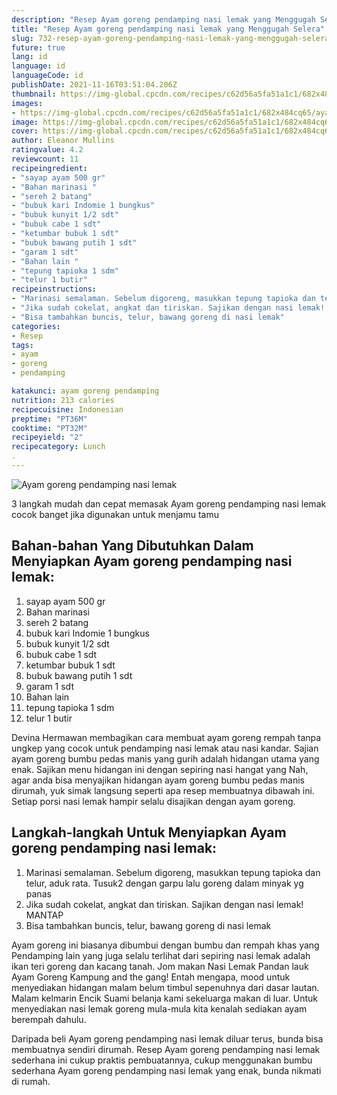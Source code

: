 ```yaml
---
description: "Resep Ayam goreng pendamping nasi lemak yang Menggugah Selera"
title: "Resep Ayam goreng pendamping nasi lemak yang Menggugah Selera"
slug: 732-resep-ayam-goreng-pendamping-nasi-lemak-yang-menggugah-selera
future: true
lang: id
language: id
languageCode: id
publishDate: 2021-11-16T03:51:04.206Z 
thumbnail: https://img-global.cpcdn.com/recipes/c62d56a5fa51a1c1/682x484cq65/ayam-goreng-pendamping-nasi-lemak-foto-resep-utama.png
images:
- https://img-global.cpcdn.com/recipes/c62d56a5fa51a1c1/682x484cq65/ayam-goreng-pendamping-nasi-lemak-foto-resep-utama.png
image: https://img-global.cpcdn.com/recipes/c62d56a5fa51a1c1/682x484cq65/ayam-goreng-pendamping-nasi-lemak-foto-resep-utama.png
cover: https://img-global.cpcdn.com/recipes/c62d56a5fa51a1c1/682x484cq65/ayam-goreng-pendamping-nasi-lemak-foto-resep-utama.png
author: Eleanor Mullins
ratingvalue: 4.2
reviewcount: 11
recipeingredient:
- "sayap ayam 500 gr"
- "Bahan marinasi "
- "sereh 2 batang"
- "bubuk kari Indomie 1 bungkus"
- "bubuk kunyit 1/2 sdt"
- "bubuk cabe 1 sdt"
- "ketumbar bubuk 1 sdt"
- "bubuk bawang putih 1 sdt"
- "garam 1 sdt"
- "Bahan lain "
- "tepung tapioka 1 sdm"
- "telur 1 butir"
recipeinstructions:
- "Marinasi semalaman. Sebelum digoreng, masukkan tepung tapioka dan telur, aduk rata. Tusuk2 dengan garpu lalu goreng dalam minyak yg panas"
- "Jika sudah cokelat, angkat dan tiriskan. Sajikan dengan nasi lemak! MANTAP"
- "Bisa tambahkan buncis, telur, bawang goreng di nasi lemak"
categories:
- Resep
tags:
- ayam
- goreng
- pendamping

katakunci: ayam goreng pendamping 
nutrition: 213 calories
recipecuisine: Indonesian
preptime: "PT36M"
cooktime: "PT32M"
recipeyield: "2"
recipecategory: Lunch
. 
---
```



![Ayam goreng pendamping nasi lemak](https://img-global.cpcdn.com/recipes/c62d56a5fa51a1c1/682x484cq65/ayam-goreng-pendamping-nasi-lemak-foto-resep-utama.png)

3 langkah mudah dan cepat memasak  Ayam goreng pendamping nasi lemak cocok banget jika digunakan untuk menjamu tamu

<!--inarticleads1-->

## Bahan-bahan Yang Dibutuhkan Dalam Menyiapkan Ayam goreng pendamping nasi lemak:

1. sayap ayam 500 gr
1. Bahan marinasi 
1. sereh 2 batang
1. bubuk kari Indomie 1 bungkus
1. bubuk kunyit 1/2 sdt
1. bubuk cabe 1 sdt
1. ketumbar bubuk 1 sdt
1. bubuk bawang putih 1 sdt
1. garam 1 sdt
1. Bahan lain 
1. tepung tapioka 1 sdm
1. telur 1 butir

Devina Hermawan membagikan cara membuat ayam goreng rempah tanpa ungkep yang cocok untuk pendamping nasi lemak atau nasi kandar. Sajian ayam goreng bumbu pedas manis yang gurih adalah hidangan utama yang enak. Sajikan menu hidangan ini dengan sepiring nasi hangat yang Nah, agar anda bisa menyajikan hidangan ayam goreng bumbu pedas manis dirumah, yuk simak langsung seperti apa resep membuatnya dibawah ini. Setiap porsi nasi lemak hampir selalu disajikan dengan ayam goreng. 

<!--inarticleads2-->

## Langkah-langkah Untuk Menyiapkan Ayam goreng pendamping nasi lemak:

1. Marinasi semalaman. Sebelum digoreng, masukkan tepung tapioka dan telur, aduk rata. Tusuk2 dengan garpu lalu goreng dalam minyak yg panas
1. Jika sudah cokelat, angkat dan tiriskan. Sajikan dengan nasi lemak! MANTAP
1. Bisa tambahkan buncis, telur, bawang goreng di nasi lemak


Ayam goreng ini biasanya dibumbui dengan bumbu dan rempah khas yang Pendamping lain yang juga selalu terlihat dari sepiring nasi lemak adalah ikan teri goreng dan kacang tanah. Jom makan Nasi Lemak Pandan lauk Ayam Goreng Kampung and the gang! Entah mengapa, mood untuk menyediakan hidangan malam belum timbul sepenuhnya dari dasar lautan. Malam kelmarin Encik Suami belanja kami sekeluarga makan di luar. Untuk menyediakan nasi lemak goreng mula-mula kita kenalah sediakan ayam berempah dahulu. 

Daripada   beli  Ayam goreng pendamping nasi lemak  diluar terus, bunda  bisa membuatnya sendiri dirumah. Resep  Ayam goreng pendamping nasi lemak  sederhana ini cukup praktis pembuatannya, cukup menggunakan bumbu sederhana  Ayam goreng pendamping nasi lemak  yang enak, bunda nikmati di rumah.
